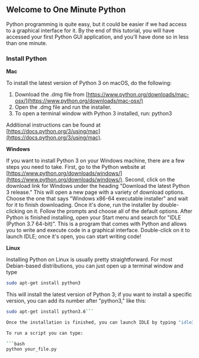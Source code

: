 ## Welcome to One Minute Python

Python programming is quite easy, but it could be easier if we had access to a graphical interface for it. By the end of this tutorial, you will have accessed your first Python GUI application, and you'll have done so in less than one minute.

### Install Python

**Mac**

To install the latest version of Python 3 on macOS, do the following:

1. Download the .dmg file from [https://www.python.org/downloads/mac-osx/](https://www.python.org/downloads/mac-osx/)
2. Open the .dmg file and run the installer.
3. To open a terminal window with Python 3 installed, run: python3

Additional instructions can be found at [https://docs.python.org/3/using/mac](https://docs.python.org/3/using/mac).

**Windows**

If you want to install Python 3 on your Windows machine, there are a few steps you need to take. First, go to the Python website at [https://www.python.org/downloads/windows/](https://www.python.org/downloads/windows/). Second, click on the download link for Windows under the heading "Download the latest Python 3 release." This will open a new page with a variety of download options. Choose the one that says "Windows x86-64 executable installer" and wait for it to finish downloading. Once it's done, run the installer by double-clicking on it. Follow the prompts and choose all of the default options. After Python is finished installing, open your Start menu and search for "IDLE (Python 3.7 64-bit)". This is a program that comes with Python and allows you to write and execute code in a graphical interface. Double-click on it to launch IDLE; once it's open, you can start writing code!

**Linux**

Installing Python on Linux is usually pretty straightforward. For most Debian-based distributions, you can just open up a terminal window and type 

```bash
sudo apt-get install python3
```

This will install the latest version of Python 3; if you want to install a specific version, you can add its number after "python3," like this:

```bash
sudo apt-get install python3.6```

Once the installation is finished, you can launch IDLE by typing "idle3" in the terminal.

To run a script you can type:

```bash
python your_file.py
```



